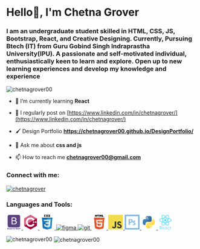 <h1 align="left">Hello👋, I'm Chetna Grover</h1>
<h3 align="left">I am an undergraduate student skilled in HTML, CSS, JS, Bootstrap, React, and Creative Designing. Currently, Pursuing Btech (IT) from Guru Gobind Singh Indraprastha University(IPU). A passionate and self-motivated individual, enthusiastically keen to learn and explore. Open up to new learning experiences and develop my knowledge and experience</h3>

<p align="left"> <img src="https://komarev.com/ghpvc/?username=chetnagrover00&label=Profile%20views&color=0e75b6&style=flat" alt="chetnagrover00" /> </p>

- 🌱 I’m currently learning **React**

- 📝 I regularly post on [https://www.linkedin.com/in/chetnagrover/](https://www.linkedin.com/in/chetnagrover/)

- 🖌️ Design Portfolio **https://chetnagrover00.github.io/DesignPortfolio/**

- 💬 Ask me about **css and js**

- 📫 How to reach me **chetnagrover00@gmail.com**

<h3 align="left">Connect with me:</h3>
<p align="left">
<a href="https://linkedin.com/in/chetnagrover" target="blank"><img align="center" src="https://cdn.jsdelivr.net/npm/simple-icons@3.0.1/icons/linkedin.svg" alt="chetnagrover" height="50" width="60" /></a>
</p>

<h3 align="left">Languages and Tools:</h3>
<p align="left"> <a href="https://getbootstrap.com" target="_blank"> <img src="https://raw.githubusercontent.com/devicons/devicon/master/icons/bootstrap/bootstrap-plain-wordmark.svg" alt="bootstrap" width="40" height="40"/> </a> <a href="https://www.w3schools.com/cpp/" target="_blank"> <img src="https://raw.githubusercontent.com/devicons/devicon/master/icons/cplusplus/cplusplus-original.svg" alt="cplusplus" width="40" height="40"/> </a> <a href="https://www.w3schools.com/css/" target="_blank"> <img src="https://raw.githubusercontent.com/devicons/devicon/master/icons/css3/css3-original-wordmark.svg" alt="css3" width="40" height="40"/> </a> <a href="https://www.figma.com/" target="_blank"> <img src="https://www.vectorlogo.zone/logos/figma/figma-icon.svg" alt="figma" width="40" height="40"/> </a> <a href="https://git-scm.com/" target="_blank"> <img src="https://www.vectorlogo.zone/logos/git-scm/git-scm-icon.svg" alt="git" width="40" height="40"/> </a> <a href="https://www.w3.org/html/" target="_blank"> <img src="https://raw.githubusercontent.com/devicons/devicon/master/icons/html5/html5-original-wordmark.svg" alt="html5" width="40" height="40"/> </a> <a href="https://developer.mozilla.org/en-US/docs/Web/JavaScript" target="_blank"> <img src="https://raw.githubusercontent.com/devicons/devicon/master/icons/javascript/javascript-original.svg" alt="javascript" width="40" height="40"/> </a> <a href="https://www.photoshop.com/en" target="_blank"> <img src="https://raw.githubusercontent.com/devicons/devicon/master/icons/photoshop/photoshop-line.svg" alt="photoshop" width="40" height="40"/> </a> <a href="https://www.python.org" target="_blank"> <img src="https://raw.githubusercontent.com/devicons/devicon/master/icons/python/python-original.svg" alt="python" width="40" height="40"/> </a> <a href="https://reactjs.org/" target="_blank"> <img src="https://raw.githubusercontent.com/devicons/devicon/master/icons/react/react-original-wordmark.svg" alt="react" width="40" height="40"/> </a> </p>

<p><img align="left" src="https://github-readme-stats.vercel.app/api/top-langs?username=chetnagrover00&show_icons=true&locale=en&layout=compact" alt="chetnagrover00" /></p>

<p>&nbsp;<img align="center" src="https://github-readme-stats.vercel.app/api?username=chetnagrover00&show_icons=true&locale=en" alt="chetnagrover00" /></p>
